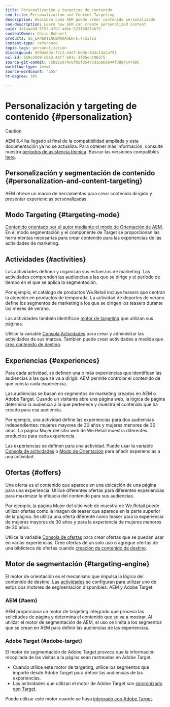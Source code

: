 ```yaml
---
title: Personalización y targeting de contenido
seo-title: Personalization and Content Targeting
description: Descubra cómo AEM puede crear contenido personalizado
seo-description: Learn how AEM can create personalized content
uuid: 3a1aaa3d-5f57-4fb7-a4be-523f0d274b79
contentOwner: Chris Bohnert
products: SG_EXPERIENCEMANAGER/6.4/SITES
content-type: reference
topic-tags: personalization
discoiquuid: 850da0da-f7c3-4dd7-bb06-404c14a2a791
exl-id: 669e2509-e563-46ff-b01c-3f05ec196df5
source-git-commit: c5b816d74c6f02f85476d16868844f39b4c47996
workflow-type: tm+mt
source-wordcount: '555'
ht-degree: 34%

---
```


# Personalización y targeting de contenido {#personalization}

>[!CAUTION]
>
>AEM 6.4 ha llegado al final de la compatibilidad ampliada y esta documentación ya no se actualiza. Para obtener más información, consulte nuestra [períodos de asistencia técnica](https://helpx.adobe.com/es/support/programs/eol-matrix.html). Buscar las versiones compatibles [here](https://experienceleague.adobe.com/docs/).

## Personalización y segmentación de contenido {#personalization-and-content-targeting}

AEM ofrece un marco de herramientas para crear contenido dirigido y presentar experiencias personalizadas.

## Modo Targeting {#targeting-mode}

[Contenido orientado por el autor mediante el modo de Orientación de AEM. ](/help/sites-authoring/content-targeting-touch.md) En el modo segmentación y el componente de Target se proporcionan las herramientas necesarias para crear contenido para las experiencias de las actividades de marketing.

## Actividades {#activities}

Las actividades definen y organizan sus esfuerzos de marketing. Las actividades comprenden las audiencias a las que se dirige y el período de tiempo en el que se aplica la segmentación.

Por ejemplo, el catálogo de productos We.Retail incluye teasers que centran la atención en productos de temporada. La actividad de deportes de verano define los segmentos de marketing a los que se dirigen los teasers durante los meses de verano.

Las actividades también identifican [motor de targeting](/help/sites-authoring/personalization.md#targeting-engine) que utilizan sus páginas.

Utilice la variable [Consola Actividades](/help/sites-authoring/activitylib.md) para crear y administrar las actividades de sus marcas. También puede crear actividades a medida que [crea contenido de destino](/help/sites-authoring/content-targeting-touch.md).

## Experiencias {#experiences}

Para cada actividad, se definen una o más experiencias que identifican las audiencias a las que se va a dirigir. AEM permite controlar el contenido de que consta cada experiencia.

Las audiencias se basan en segmentos de marketing creados en AEM o Adobe Target. Cuando un visitante abre una página web, la lógica de página determina la audiencia a la que pertenece y muestra el contenido que ha creado para esa audiencia.

Por ejemplo, una actividad define las experiencias para dos audiencias independientes: mujeres mayores de 30 años y mujeres menores de 30 años. La página Mujer del sitio web de We.Retail muestra diferentes productos para cada experiencia.

Las experiencias se definen para una actividad. Puede usar la variable [Consola de actividades](/help/sites-authoring/activitylib.md#adding-editing-an-activity-using-the-activities-console) o [Modo de Orientación](/help/sites-authoring/content-targeting-touch.md#adding-and-removing-experiences-using-targeting-mode) para añadir experiencias a una actividad.

## Ofertas {#offers}

Una oferta es el contenido que aparece en una ubicación de una página para una experiencia. Utilice diferentes ofertas para diferentes experiencias para maximizar la eficacia del contenido para sus audiencias.

Por ejemplo, la página Mujer del sitio web de muestra de We.Retail puede utilizar ofertas como la imagen de teaser que aparece en la parte superior de la página. Se utiliza una oferta diferente como teaser para la experiencia de mujeres mayores de 30 años y para la experiencia de mujeres menores de 30 años.

Utilice la variable [Consola de ofertas](/help/sites-authoring/offerlib.md) para crear ofertas que se puedan usar en varias experiencias. Cree ofertas de un solo uso o agregue ofertas de una biblioteca de ofertas cuando [creación de contenido de destino](/help/sites-authoring/content-targeting-touch.md).

## Motor de segmentación {#targeting-engine}

El motor de orientación es el mecanismo que impulsa la lógica del contenido de destino. Las [actividades](/help/sites-authoring/activitylib.md) se configuran para utilizar uno de estos dos motores de segmentación disponibles: AEM y Adobe Target.

### AEM {#aem}

AEM proporciona un motor de targeting integrado que procesa las solicitudes de página y determina el contenido que se va a mostrar. Al utilizar el motor de segmentación de AEM, el uso se limita a los segmentos que se crean en AEM para definir las audiencias de las experiencias.

### Adobe Target {#adobe-target}

El motor de segmentación de Adobe Target provoca que la información recopilada de las visitas a la página sean rastreadas en Adobe Target.

* Cuando utilice este motor de targeting, utilice los segmentos que importe desde Adobe Target para definir las audiencias de las experiencias.
* Las actividades que utilizan el motor de Adobe Target son [sincronizado con Target](/help/sites-authoring/activitylib.md#synchronizing-activities-with-adobe-target).

Puede utilizar este motor cuando se haya [integrado con Adobe Target](/help/sites-administering/opt-in.md).
